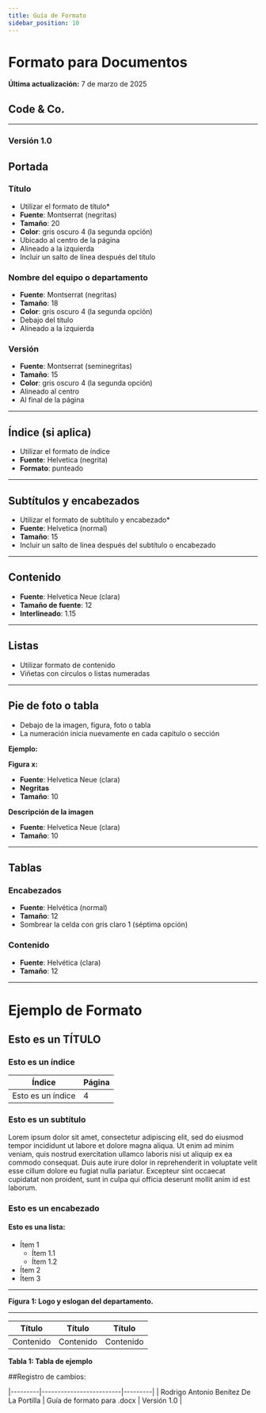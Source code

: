 ```yaml
---
title: Guía de Formato 
sidebar_position: 10
---
```



# Formato para Documentos
**Última actualización:** 7 de marzo de 2025  
## Code & Co.

---

### Versión 1.0

## Portada

### Título

- Utilizar el formato de título*
- **Fuente**: Montserrat (negritas)
- **Tamaño**: 20
- **Color**: gris oscuro 4 (la segunda opción)
- Ubicado al centro de la página
- Alineado a la izquierda
- Incluir un salto de línea después del título

### Nombre del equipo o departamento

- **Fuente**: Montserrat (negritas)
- **Tamaño**: 18
- **Color**: gris oscuro 4 (la segunda opción)
- Debajo del título
- Alineado a la izquierda

### Versión

- **Fuente**: Montserrat (seminegritas)
- **Tamaño**: 15
- **Color**: gris oscuro 4 (la segunda opción)
- Alineado al centro
- Al final de la página

---

## Índice (si aplica)

- Utilizar el formato de índice
- **Fuente**: Helvetica (negrita)
- **Formato**: punteado

---

## Subtítulos y encabezados

- Utilizar el formato de subtítulo y encabezado*
- **Fuente**: Helvetica (normal)
- **Tamaño**: 15
- Incluir un salto de línea después del subtítulo o encabezado

---

## Contenido

- **Fuente**: Helvetica Neue (clara)
- **Tamaño de fuente**: 12
- **Interlineado**: 1.15

---

## Listas

- Utilizar formato de contenido
- Viñetas con círculos o listas numeradas

---

## Pie de foto o tabla

- Debajo de la imagen, figura, foto o tabla
- La numeración inicia nuevamente en cada capítulo o sección

**Ejemplo:**

**Figura x:**

- **Fuente**: Helvetica Neue (clara)
- **Negritas**
- **Tamaño**: 10

**Descripción de la imagen**

- **Fuente**: Helvetica Neue (clara)
- **Tamaño**: 10

---

## Tablas

### Encabezados

- **Fuente**: Helvética (normal)
- **Tamaño**: 12
- Sombrear la celda con gris claro 1 (séptima opción)

### Contenido

- **Fuente**: Helvética (clara)
- **Tamaño**: 12

---

# Ejemplo de Formato

## Esto es un TÍTULO

### Esto es un índice

Índice | Página
--- | ---
Esto es un índice | 4

### Esto es un subtítulo

Lorem ipsum dolor sit amet, consectetur adipiscing elit, sed do eiusmod tempor incididunt ut labore et dolore magna aliqua. Ut enim ad minim veniam, quis nostrud exercitation ullamco laboris nisi ut aliquip ex ea commodo consequat. Duis aute irure dolor in reprehenderit in voluptate velit esse cillum dolore eu fugiat nulla pariatur. Excepteur sint occaecat cupidatat non proident, sunt in culpa qui officia deserunt mollit anim id est laborum.

### Esto es un encabezado

#### Esto es una lista:

- Ítem 1
  - Ítem 1.1
  - Ítem 1.2
- Ítem 2
- Ítem 3

---

**Figura 1: Logo y eslogan del departamento.**

---

| Título  | Título  | Título  |
|---------|---------|---------|
| Contenido | Contenido | Contenido |

**Tabla 1: Tabla de ejemplo**


##Registro de cambios:

|---------|-------------------------|---------|
| Rodrigo Antonio Benítez De La Portilla | Guía de formato para .docx | Versión 1.0 |
